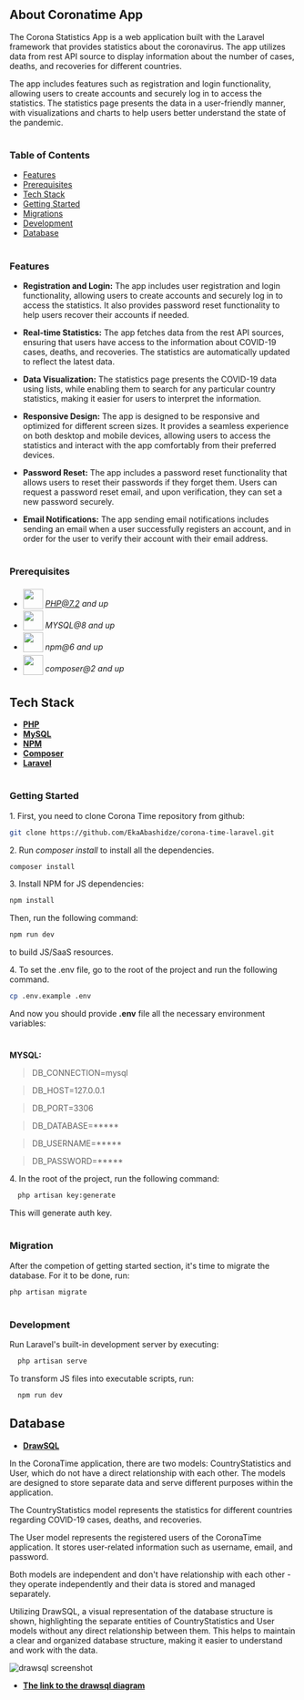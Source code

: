 ## About Coronatime App

The Corona Statistics App is a web application built with the Laravel framework that provides  statistics about the coronavirus. The app utilizes data from rest API source to display information about the number of cases, deaths, and recoveries for different countries.

The app includes features such as registration and login functionality, allowing users to create accounts and securely log in to access the statistics. The statistics page presents the data in a user-friendly manner, with visualizations and charts to help users better understand the state of the pandemic.


#
### Table of Contents
* [Features](#features)
* [Prerequisites](#prerequisites)
* [Tech Stack](#tech-stack)
* [Getting Started](#getting-started)
* [Migrations](#migration)
* [Development](#development)
* [Database](#database-backups)


#
### Features

- **Registration and Login:** The app includes user registration and login functionality, allowing users to create accounts and securely log in to access the statistics. It also provides password reset functionality to help users recover their accounts if needed.

- **Real-time Statistics:** The app fetches data from the rest API sources, ensuring that users have access to the information about COVID-19 cases, deaths, and recoveries. The statistics are automatically updated to reflect the latest data.

- **Data Visualization:** The statistics page presents the COVID-19 data using lists, while enabling them to search for any particular country statistics, making it easier for users to interpret the information.

- **Responsive Design:** The app is designed to be responsive and optimized for different screen sizes. It provides a seamless experience on both desktop and mobile devices, allowing users to access the statistics and interact with the app comfortably from their preferred devices.

- **Password Reset:** The app includes a password reset functionality that allows users to reset their passwords if they forget them. Users can request a password reset email, and upon verification, they can set a new password securely.

- **Email Notifications:** The app sending email notifications  includes sending an email when a user successfully registers an account, and in order for the user to verify their account with their email address.

#
### Prerequisites

* <img src="readme/assets/php.svg" width="35" style="position: relative; top: 4px" /> *PHP@7.2 and up*
* <img src="readme/assets/mysql.png" width="35" style="position: relative; top: 4px" /> *MYSQL@8 and up*
* <img src="readme/assets/npm.png" width="35" style="position: relative; top: 4px" /> *npm@6 and up*
* <img src="readme/assets/composer.png" width="35" style="position: relative; top: 6px" /> *composer@2 and up*

#
## Tech Stack

- **[PHP](https://www.php.net/)**
- **[MySQL](https://www.mysql.com/)**
- **[NPM](https://www.npmjs.com/)**
- **[Composer](https://getcomposer.org/)**
- **[Laravel](https://laravel.com/)**


#
### Getting Started
1\. First, you need to clone Corona Time repository from github:
```sh
git clone https://github.com/EkaAbashidze/corona-time-laravel.git
```

2\. Run *composer install* to install all the dependencies.
```sh
composer install
```

3\. Install NPM for JS dependencies:
```sh
npm install
```

Then, run the following command:
```sh
npm run dev
```
to build JS/SaaS resources.

4\. To set the .env file, go to the root of the project and run the following command.
```sh
cp .env.example .env
```
And now you should provide **.env** file all the necessary environment variables:

#
**MYSQL:**
>DB_CONNECTION=mysql

>DB_HOST=127.0.0.1

>DB_PORT=3306

>DB_DATABASE=*****

>DB_USERNAME=*****

>DB_PASSWORD=*****


4\. In the root of the project, run the following command:
```sh
  php artisan key:generate
```
This will generate auth key.


#
### Migration
After the competion of getting started section, it's time to migrate the database. For it to be done, run:
```sh
php artisan migrate
```

#
### Development

Run Laravel's built-in development server by executing:

```sh
  php artisan serve
```

To transform JS files into executable scripts, run:

```sh
  npm run dev
```

## Database

- **[DrawSQL](https://drawsql.app/)**

In the CoronaTime application, there are two models: CountryStatistics and User, which do not have a direct relationship with each other. The models are designed to store separate data and serve different purposes within the application.

The CountryStatistics model represents the statistics for different countries regarding COVID-19 cases, deaths, and recoveries. 

The User model represents the registered users of the CoronaTime application. It stores user-related information such as username, email, and password.

Both models are independent and don't have relationship with each other - they operate independently and their data is stored and managed separately.

Utilizing DrawSQL, a visual representation of the database structure is shown, highlighting the separate entities of CountryStatistics and User models without any direct relationship between them. This helps to maintain a clear and organized database structure, making it easier to understand and work with the data.

![drawsql screenshot]()

- **[The link to the drawsql diagram](https://drawsql.app/teams/ekas-team/diagrams/coronatime)**
